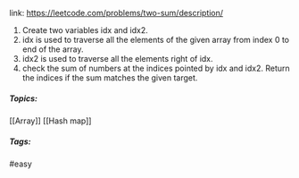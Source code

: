link: https://leetcode.com/problems/two-sum/description/

1. Create two variables idx and idx2.
2. idx is used to traverse all the elements of the given array from index 0 to end of the array.
3. idx2 is used to traverse all the elements right of idx.
4. check the sum of numbers at the indices pointed by idx and idx2. Return the indices if the sum matches the given target.

##### Topics:
[[Array]] [[Hash map]]

##### Tags:
#easy 

